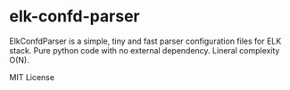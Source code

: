 # elk-confd-parser

ElkConfdParser is a simple, tiny and fast parser configuration files for ELK stack.
Pure python code with no external dependency.
Lineral complexity O(N).

MIT License
